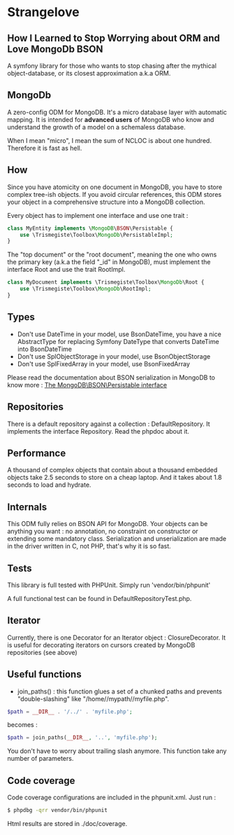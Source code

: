# Strangelove

## How I Learned to Stop Worrying about ORM and Love MongoDb BSON

A symfony library for those who wants to stop chasing after the mythical object-database, or its closest approximation a.k.a ORM.

## MongoDb
A zero-config ODM for MongoDB. It's a micro database layer with automatic mapping.
It is intended for **advanced users** of MongoDB
who know and understand the growth of a model on a schemaless database.

When I mean "micro", I mean the sum of NCLOC is about one hundred. Therefore it is fast as hell.

## How
Since you have atomicity on one document in MongoDB, you have to store complex
tree-ish objects. If you avoid circular references, this ODM stores your object
in a comprehensive structure into a MongoDB collection.

Every object has to implement one interface and use one trait :

```php
class MyEntity implements \MongoDB\BSON\Persistable {
    use \Trismegiste\Toolbox\MongoDb\PersistableImpl;
}
```

The "top document" or the "root document", meaning the one who owns the primary key (a.k.a the field "_id" in MongoDB), must
implement the interface Root and use the trait RootImpl.

```php
class MyDocument implements \Trismegiste\Toolbox\MongoDb\Root {
    use \Trismegiste\Toolbox\MongoDb\RootImpl;
}
```

## Types
* Don't use DateTime in your model, use BsonDateTime, you have a nice AbstractType for replacing Symfony DateType
that converts DateTime into BsonDateTime
* Don't use SplObjectStorage in your model, use BsonObjectStorage
* Don't use SplFixedArray in your model, use BsonFixedArray

Please read the documentation about BSON serialization in MongoDB to know
more : [The MongoDB\BSON\Persistable interface](https://www.php.net/manual/en/class.mongodb-bson-persistable.php)

## Repositories
There is a default repository against a collection : DefaultRepository.
It implements the interface Repository. Read the phpdoc about it.

## Performance
A thousand of complex objects that contain about a thousand embedded objects take 2.5 seconds to store on a cheap laptop.
And it takes about 1.8 seconds to load and hydrate.

## Internals
This ODM fully relies on BSON API for MongoDB. Your objects can be anything you want : no annotation, 
no constraint on constructor or extending some mandatory class. 
Serialization and unserialization are made in the driver written in C, not PHP, that's why it is so fast.

## Tests
This library is full tested with PHPUnit. Simply run 'vendor/bin/phpunit'

A full functional test can be found in DefaultRepositoryTest.php.

## Iterator
Currently, there is one Decorator for an Iterator object : ClosureDecorator. It is useful for decorating iterators 
on cursors created by MongoDB repositories (see above)

## Useful functions

* join_paths() : this function glues a set of a chunked paths and prevents "double-slashing" like "/home//mypath//myfile.php".

```php
$path = __DIR__ . '/../' . 'myfile.php'; 
```

becomes :

```php
$path = join_paths(__DIR__, '..', 'myfile.php');
```

You don't have to worry about trailing slash anymore. This function take any number of parameters.

## Code coverage
Code coverage configurations are included in the phpunit.xml.
Just run :
```bash
$ phpdbg -qrr vendor/bin/phpunit
```

Html results are stored in ./doc/coverage.
